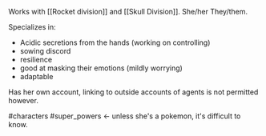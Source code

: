 Works with [[Rocket division]] and [[Skull Division]]. She/her They/them.

Specializes in:
- Acidic secretions from the hands (working on controlling)
- sowing discord
- resilience
- good at masking their emotions (mildly worrying)
- adaptable

Has her own account, linking to outside accounts of agents is not permitted however.

#characters #super_powers <- unless she's a pokemon, it's difficult to know.